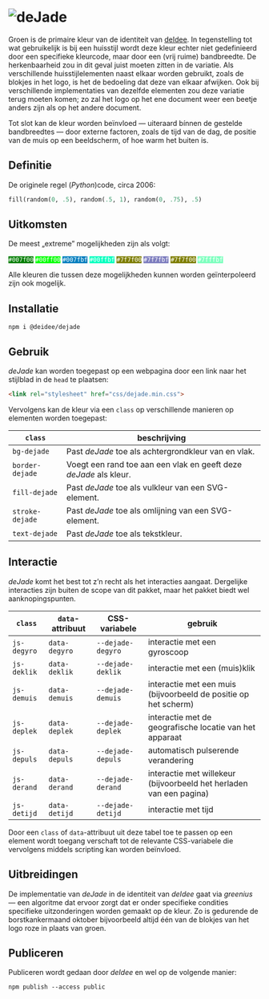 # ![deJade](https://deidee.com/logo.png?str=deJade)

Groen is de primaire kleur van de identiteit van [deIdee](https://deidee.nl/).
In tegenstelling tot wat gebruikelijk is bij een huisstijl wordt deze kleur echter niet gedefinieerd door een specifieke kleurcode, maar door een (vrij ruime) bandbreedte.
De herkenbaarheid zou in dit geval juist moeten zitten in de variatie.
Als verschillende huisstijlelementen naast elkaar worden gebruikt, zoals de blokjes in het logo, is het de bedoeling dat deze van elkaar afwijken.
Ook bij verschillende implementaties van dezelfde elementen zou deze variatie terug moeten komen; zo zal het logo op het ene document weer een beetje anders zijn als op het andere document.

Tot slot kan de kleur worden beïnvloed — uiteraard bínnen de gestelde bandbreedtes — door externe factoren, zoals de tijd van de dag, de positie van de muis op een beeldscherm, of hoe warm het buiten is.

## Definitie

De originele regel (_Python_)code, circa 2006:

```Python
fill(random(0, .5), random(.5, 1), random(0, .75), .5)
```

## Uitkomsten

De meest „extreme” mogelijkheden zijn als volgt:

<code style="background:#007f00;color:#fff">#007f00</code>
<code style="background:#00ff00;color:#fff">#00ff00</code>
<code style="background:#007fbf;color:#fff">#007fbf</code>
<code style="background:#00ffbf;color:#fff">#00ffbf</code>
<code style="background:#7f7f00;color:#fff">#7f7f00</code>
<code style="background:#7f7fbf;color:#fff">#7f7fbf</code>
<code style="background:#7f7f00;color:#fff">#7f7f00</code>
<code style="background:#7fffbf;color:#fff">#7fffbf</code>

Alle kleuren die tussen deze mogelijkheden kunnen worden geïnterpoleerd zijn ook mogelijk.

## Installatie

```Shell
npm i @deidee/dejade
```

## Gebruik

_deJade_ kan worden toegepast op een webpagina door een link naar het stijlblad in de `head` te plaatsen:

```HTML
<link rel="stylesheet" href="css/dejade.min.css">
```

Vervolgens kan de kleur via een ``class`` op verschillende manieren op elementen worden toegepast:

| ``class`` | beschrijving |
| --------- | --- |
| `bg-dejade` | Past _deJade_ toe als achtergrondkleur van en vlak. |
| `border-dejade` | Voegt een rand toe aan een vlak en geeft deze _deJade_ als kleur. |
| `fill-dejade` | Past _deJade_ toe als vulkleur van een SVG-element. |
| `stroke-dejade` | Past _deJade_ toe als omlijning van een SVG-element. |
| `text-dejade` | Past _deJade_ toe als tekstkleur. |

## Interactie

_deJade_ komt het best tot z’n recht als het interacties aangaat. Dergelijke interacties zijn buiten de scope van dit pakket, maar het pakket biedt wel aanknopingspunten.

| `class`     | `data`-attribuut | CSS-variabele     | gebruik                                                             |
|-------------|------------------|-------------------|---------------------------------------------------------------------|
| `js-degyro` | `data-degyro`    | `--dejade-degyro` | interactie met een gyroscoop                                        |
| `js-deklik` | `data-deklik`    | `--dejade-deklik` | interactie met een (muis)klik                                       |
| `js-demuis` | `data-demuis`    | `--dejade-demuis` | interactie met een muis (bijvoorbeeld de positie op het scherm)     |
| `js-deplek` | `data-deplek`    | `--dejade-deplek` | interactie met de geografische locatie van het apparaat             |
| `js-depuls` | `data-depuls`    | `--dejade-depuls` | automatisch pulserende verandering                                  |
| `js-derand` | `data-derand`    | `--dejade-derand` | interactie met willekeur (bijvoorbeeld het herladen van een pagina) |
| `js-detijd` | `data-detijd`    | `--dejade-detijd` | interactie met tijd                                                 |

Door een ``class`` of `data`-attribuut uit deze tabel toe te passen op een element wordt toegang verschaft tot de relevante CSS-variabele die vervolgens middels scripting kan worden beïnvloed.

## Uitbreidingen

De implementatie van _deJade_ in de identiteit van _deIdee_ gaat via _greenius_ — een algoritme dat ervoor zorgt dat er onder specifieke condities specifieke uitzonderingen worden gemaakt op de kleur.
Zo is gedurende de borstkankermaand oktober bijvoorbeeld altijd één van de blokjes van het logo roze in plaats van groen.

## Publiceren

Publiceren wordt gedaan door _deIdee_ en wel op de volgende manier:

```Shell
npm publish --access public
```
